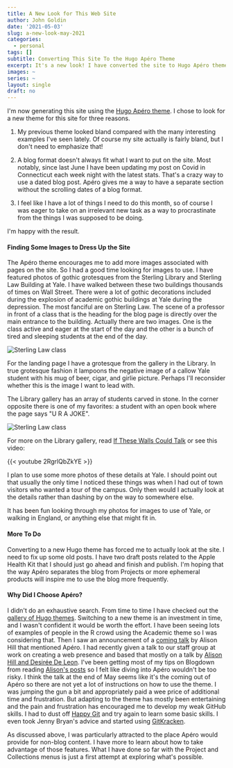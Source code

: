 ```yaml
---
title: A New Look for This Web Site
author: John Goldin
date: '2021-05-03'
slug: a-new-look-may-2021
categories:
  - personal
tags: []
subtitle: Converting This Site To the Hugo Apéro Theme
excerpt: It's a new look! I have converted the site to Hugo Apéro theme. It includes some fun images, including some grotesques from the Sterling Library and Law School buildings at Yale.
images: ~
series: ~
layout: single
draft: no
---
```


I'm now generating this site using the [Hugo Apéro theme](https://hugo-apero.netlify.app). I chose to look for a new theme for this site for three reasons. 

1) My previous theme looked bland compared with the many interesting examples I've seen lately.
Of course my site actually is fairly bland, but I don't need to emphasize that!

2) A blog format doesn't always fit what I want to put on the site. Most notably, 
since last June I have been updating my post on Covid in Connecticut each week
night with the latest stats. That's a crazy way to use a dated blog post. 
Apéro gives me a way to have a separate section without the scrolling dates of
a blog format.

3) I feel like I have a lot of things I need to do this month, so of course I
was eager to take on an irrelevant new task as a way to procrastinate from
the things I was supposed to be doing.

I'm happy with the result. 

#### Finding Some Images to Dress Up the Site

The Apéro theme encourages me to add more images
associated with pages on the site. So I had a good time looking for images to use.
I have featured photos of gothic grotesques from the Sterling Library 
and Sterling Law Building at Yale. I have walked between these two buildings
thousands of times on Wall Street. There were a lot of gothic decorations
included during the explosion of academic gothic buildings at Yale during
the depression. The most fanciful are on Sterling Law. The scene of 
a professor in front of a class that is the heading for the blog
page is directly over the main entrance to the building. Actually there are
two images. One is the class active and eager at the start of the day and
the other is a bunch of tired and sleeping students at the end of the day.

![Sterling Law class](/img/for_site/sidebar-law-classes-joined.png)

For the landing page I have a grotesque from the gallery in the Library.
In true grotesque fashion it lampoons the negative image of a callow
Yale student with his mug of beer, cigar, and girlie picture. Perhaps
I'll reconsider whether this is the image I want to lead with.

The Library gallery has an array of students carved in stone. In the corner opposite there
is one of my favorites: a student with an open book where the page
says "U R A JOKE".

![Sterling Law class](/img/for_site/UR_a_joke.png)

For more on the Library gallery, read [If These Walls Could Talk](http://www.thenewjournalatyale.com/2009/12/if-these-stone-walls-could-talk/) or
see this video:

{{< youtube 2RgrlQbZkYE >}}

I plan to use some more photos of these details at Yale. I should point
out that usually the only time I noticed these things was when I 
had out of town visitors who wanted a tour of the campus. Only
then would I actually look at the details rather than dashing by
on the way to somewhere else.

It has been fun looking through my photos for images to use of Yale,
or walking in England, or anything else that might fit in.

#### More To Do

Converting to a new Hugo theme has forced me to actually look at the site. 
I need to fix up some old posts. I have two draft posts related to the Apple
Health Kit that I should just go ahead and finish and publish. I'm hoping
that the way Apéro separates the blog from Projects or more ephemeral products will
inspire me to use the blog more frequently.

#### Why Did I Choose Apéro?

I didn't do an exhaustive search. From time to time I have checked out the
[gallery of Hugo themes](https://themes.gohugo.io). Switching to a new theme
is an investment in time, and I wasn't confident it would be worth the effort.
I have been seeing lots of examples of people in the R crowd using the Academic
theme so I was considering that. Then I saw an announcement of a [coming
talk](https://www.meetup.com/rladies-tunis/events/277518271/) by Alison Hill
that  mentioned Apéro. I had recently given a talk to our staff group at
work on creating a web presence and based that mostly on a talk by [Alison Hill
and Desirée De Leon](https://www.youtube.com/watch?v=QcE4RBH2auQ). I've been
getting most of my tips on Blogdown from reading [Alison's posts](https://alison.rbind.io/post/) so I felt
like diving into Apéro wouldn't be too risky. I think the talk at the end
of May seems like it's the coming out of Apéro so there are not yet a lot of instructions
on how to use the theme. I was jumping the gun a bit and appropriately
paid a wee price of additional time and frustration. But adapting to the
theme has mostly been entertaining and the pain and frustration has encouraged me to
develop my weak GitHub skills. I had to dust off [Happy Git](https://happygitwithr.com)
and try again to learn some basic skills. I even took Jenny Bryan's advice
and started using [GitKracken](https://www.gitkraken.com).

As discussed above, I was particularly attracted to the place Apéro would
provide for non-blog content. I have more to learn about how to take 
advantage of those features. What I have done so far with the Project and
Collections menus is just a first attempt at exploring what's possible.